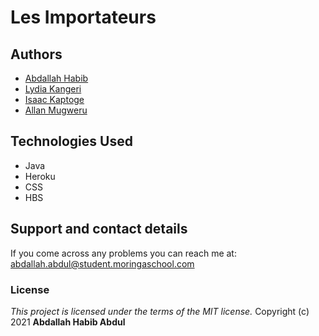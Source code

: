 # Les Importateurs



## Authors
- [Abdallah Habib](https://github.com/Habib001-coder)
- [Lydia Kangeri](https;//github.com/lydia-254)
- [Isaac Kaptoge](https://github.com/Izaq_23)
- [Allan Mugweru](https://github.com/Allantoizmughus)



## Technologies Used
* Java
* Heroku
* CSS
* HBS


## Support and contact details
If you come across any problems you can reach me at: abdallah.abdul@student.moringaschool.com

### License
*This project is licensed under the terms of the MIT license.*
Copyright (c) 2021 **Abdallah Habib Abdul**

